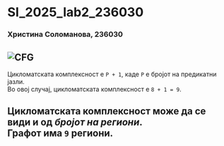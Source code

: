 # SI_2025_lab2_236030
### Христина Соломанова, 236030

![CFG](https://github.com/user-attachments/assets/b09885ca-c99b-408f-9fd9-d614fea0a572)
---
Цикломатската комплексност е `P + 1`, каде `P` е бројот на предикатни јазли.  
Во овој случај, цикломатската комплексност е `8 + 1 = 9`.

Цикломатската комплексност може да се види и од *бројот на региони*.  
Графот има `9` региони.
---

